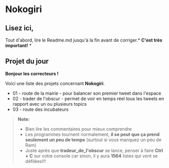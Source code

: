 # Nokogiri

## Lisez ici,
Tout d'abord, lire le Readme.md jusqu'à la fin avant de corriger.* **C'est très important!** *

## Projet du jour 
**Bonjour les correcteurs !**

Voici une liste des projets concernant **Nokogiri**.

- 01 - route de la mairie - pour balancer son premier tweet dans l'espace
- 02 - trader de l'obscur - permet de voir en temps réel tous les tweets en rapport avec un ou plusieurs topics
- 03 - route des incubateurs


> **Note:**
>- Bien lire les commentaires pour mieux comprendre
>- Les programmes tournent normalement, **il se peut que ça prend seulement un peu de temps** (surtout si vous manquez un peu de Ram) 
>- Juste après que **tradeur_de_l'obscur** se lance, penser à faire **Ctrl + C** sur votre console car sinon, il y aura **1564** listes qui vont se défilées!!!

